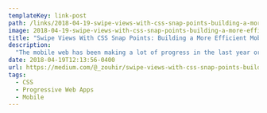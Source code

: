 ```yaml
---
templateKey: link-post
path: /links/2018-04-19-swipe-views-with-css-snap-points-building-a-more-efficient-mobile-web-navigation
image: 2018-04-19-swipe-views-with-css-snap-points-building-a-more-efficient-mobile-web-navigation.png
title: "Swipe Views With CSS Snap Points: Building a More Efficient Mobile Web Navigation"
description:
  "The mobile web has been making a lot of progress in the last year or two and I have happily replaced few native apps on my phone with their web alternatives and today I’m a full-time user of Twitter Lite and Instagram PWA."
date: 2018-04-19T12:13:56-0400
url: https://medium.com/@_zouhir/swipe-views-with-css-snap-points-building-a-more-efficient-mobile-web-navigation-f9ac8c53dbc0
tags:
  - CSS
  - Progressive Web Apps
  - Mobile
---
```

